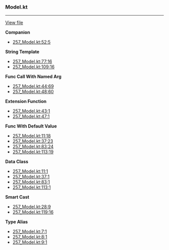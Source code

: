 ### Model.kt
---
[View file](../../precision_analyzed/257_Model.kt)

**Companion**

 - [257_Model.kt:52:5](../../precision_analyzed/257_Model.kt#L52)

**String Template**

 - [257_Model.kt:77:16](../../precision_analyzed/257_Model.kt#L77)
 - [257_Model.kt:109:16](../../precision_analyzed/257_Model.kt#L109)

**Func Call With Named Arg**

 - [257_Model.kt:44:69](../../precision_analyzed/257_Model.kt#L44)
 - [257_Model.kt:48:60](../../precision_analyzed/257_Model.kt#L48)

**Extension Function**

 - [257_Model.kt:43:1](../../precision_analyzed/257_Model.kt#L43)
 - [257_Model.kt:47:1](../../precision_analyzed/257_Model.kt#L47)

**Func With Default Value**

 - [257_Model.kt:11:18](../../precision_analyzed/257_Model.kt#L11)
 - [257_Model.kt:37:23](../../precision_analyzed/257_Model.kt#L37)
 - [257_Model.kt:83:24](../../precision_analyzed/257_Model.kt#L83)
 - [257_Model.kt:113:19](../../precision_analyzed/257_Model.kt#L113)

**Data Class**

 - [257_Model.kt:11:1](../../precision_analyzed/257_Model.kt#L11)
 - [257_Model.kt:37:1](../../precision_analyzed/257_Model.kt#L37)
 - [257_Model.kt:83:1](../../precision_analyzed/257_Model.kt#L83)
 - [257_Model.kt:113:1](../../precision_analyzed/257_Model.kt#L113)

**Smart Cast**

 - [257_Model.kt:28:9](../../precision_analyzed/257_Model.kt#L28)
 - [257_Model.kt:119:16](../../precision_analyzed/257_Model.kt#L119)

**Type Alias**

 - [257_Model.kt:7:1](../../precision_analyzed/257_Model.kt#L7)
 - [257_Model.kt:8:1](../../precision_analyzed/257_Model.kt#L8)
 - [257_Model.kt:9:1](../../precision_analyzed/257_Model.kt#L9)
